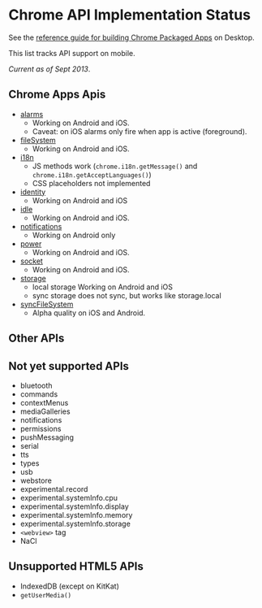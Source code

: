 # Chrome API Implementation Status

See the [reference guide for building Chrome Packaged Apps](http://developer.chrome.com/apps/about_apps.html) on Desktop.

This list tracks API support on mobile.

_Current as of Sept 2013_.

## Chrome Apps Apis

* [alarms](https://github.com/MobileChromeApps/chrome-cordova/tree/master/plugins/chrome.alarms)
    * Working on Android and iOS.
    * Caveat: on iOS alarms only fire when app is active (foreground).
* [fileSystem](https://github.com/MobileChromeApps/chrome-cordova/tree/master/plugins/chrome.fileSystem)
    * Working on Android and iOS.
* [i18n](https://github.com/MobileChromeApps/chrome-cordova/tree/master/plugins/chrome.i18n)
    * JS methods work (`chrome.i18n.getMessage()` and `chrome.i18n.getAcceptLanguages()`)
    * CSS placeholders not implemented
* [identity](https://github.com/MobileChromeApps/chrome-cordova/tree/master/plugins/chrome.identity)
    * Working on Android and iOS
* [idle](https://github.com/MobileChromeApps/chrome-cordova/tree/master/plugins/chrome.idle)
    * Working on Android and iOS.
* [notifications](https://github.com/MobileChromeApps/chrome-cordova/tree/master/plugins/chrome.notifications)
    * Working on Android only
* [power](https://github.com/MobileChromeApps/chrome-cordova/tree/master/plugins/chrome.power)
    * Working on Android and iOS.
* [socket](https://github.com/MobileChromeApps/chrome-cordova/tree/master/plugins/chrome.socket)
    * Working on Android and iOS.
* [storage](https://github.com/MobileChromeApps/chrome-cordova/tree/master/plugins/chrome.storage)
    * local storage Working on Android and iOS
    * sync storage does not sync, but works like storage.local
* [syncFileSystem](https://github.com/MobileChromeApps/chrome-cordova/tree/master/plugins/chrome.syncFileSystem)
    * Alpha quality on iOS and Android.

## Other APIs

## Not yet supported APIs

* bluetooth
* commands
* contextMenus
* mediaGalleries
* notifications
* permissions
* pushMessaging
* serial
* tts
* types
* usb
* webstore
* experimental.record
* experimental.systemInfo.cpu
* experimental.systemInfo.display
* experimental.systemInfo.memory
* experimental.systemInfo.storage
* `<webview>` tag
* NaCl

## Unsupported HTML5 APIs

* IndexedDB (except on KitKat)
* `getUserMedia()`
